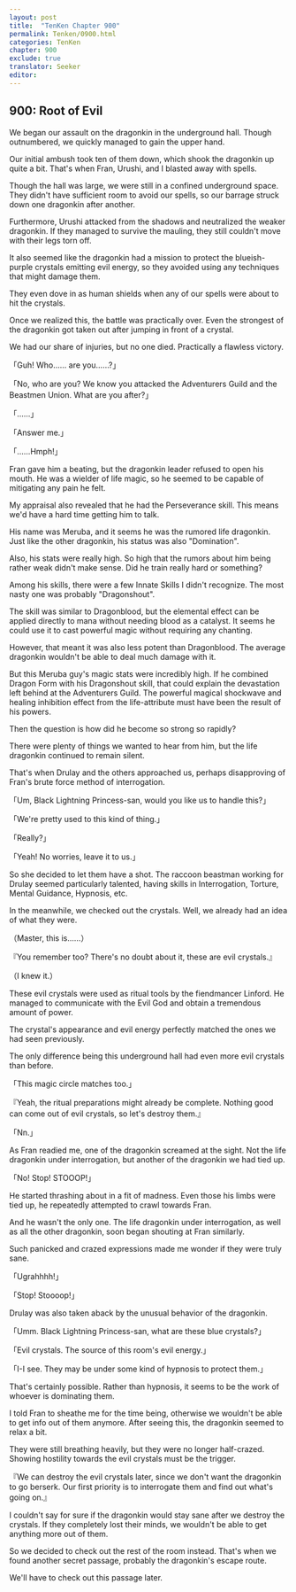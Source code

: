 ```yaml
---
layout: post
title:  "TenKen Chapter 900"
permalink: Tenken/0900.html
categories: TenKen
chapter: 900
exclude: true
translator: Seeker
editor: 
---
```

<h2>900: Root of Evil</h2>

 We began our assault on the dragonkin in the underground hall. Though outnumbered, we quickly managed to gain the upper hand.

 Our initial ambush took ten of them down, which shook the dragonkin up quite a bit. That's when Fran, Urushi, and I blasted away with spells.

 Though the hall was large, we were still in a confined underground space. They didn't have sufficient room to avoid our spells, so our barrage struck down one dragonkin after another.

 Furthermore, Urushi attacked from the shadows and neutralized the weaker dragonkin. If they managed to survive the mauling, they still couldn't move with their legs torn off.

 It also seemed like the dragonkin had a mission to protect the blueish-purple crystals emitting evil energy, so they avoided using any techniques that might damage them.

 They even dove in as human shields when any of our spells were about to hit the crystals.

 Once we realized this, the battle was practically over. Even the strongest of the dragonkin got taken out after jumping in front of a crystal.

 We had our share of injuries, but no one died. Practically a flawless victory.

「Guh! Who…… are you……?」

「No, who are you? We know you attacked the Adventurers Guild and the Beastmen Union. What are you after?」

「……」

「Answer me.」

「……Hmph!」

 Fran gave him a beating, but the dragonkin leader refused to open his mouth. He was a wielder of life magic, so he seemed to be capable of mitigating any pain he felt.

 My appraisal also revealed that he had the Perseverance skill. This means we'd have a hard time getting him to talk.

 His name was Meruba, and it seems he was the rumored life dragonkin. Just like the other dragonkin, his status was also "Domination".

 Also, his stats were really high. So high that the rumors about him being rather weak didn't make sense. Did he train really hard or something?

 Among his skills, there were a few Innate Skills I didn't recognize. The most nasty one was probably "Dragonshout".

 The skill was similar to Dragonblood, but the elemental effect can be applied directly to mana without needing blood as a catalyst. It seems he could use it to cast powerful magic without requiring any chanting.

 However, that meant it was also less potent than Dragonblood. The average dragonkin wouldn't be able to deal much damage with it.

 But this Meruba guy's magic stats were incredibly high. If he combined Dragon Form with his Dragonshout skill, that could explain the devastation left behind at the Adventurers Guild. The powerful magical shockwave and healing inhibition effect from the life-attribute must have been the result of his powers.

 Then the question is how did he become so strong so rapidly?

 There were plenty of things we wanted to hear from him, but the life dragonkin continued to remain silent.

 That's when Drulay and the others approached us, perhaps disapproving of Fran's brute force method of interrogation.

「Um, Black Lightning Princess-san, would you like us to handle this?」

「We're pretty used to this kind of thing.」

「Really?」

「Yeah! No worries, leave it to us.」

 So she decided to let them have a shot. The raccoon beastman working for Drulay seemed particularly talented, having skills in Interrogation, Torture, Mental Guidance, Hypnosis, etc.

 In the meanwhile, we checked out the crystals. Well, we already had an idea of what they were.

（Master, this is……）

『You remember too? There's no doubt about it, these are evil crystals.』

（I knew it.）

 These evil crystals were used as ritual tools by the fiendmancer Linford. He managed to communicate with the Evil God and obtain a tremendous amount of power.

 The crystal's appearance and evil energy perfectly matched the ones we had seen previously.

 The only difference being this underground hall had even more evil crystals than before.

「This magic circle matches too.」

『Yeah, the ritual preparations might already be complete. Nothing good can come out of evil crystals, so let's destroy them.』

「Nn.」

 As Fran readied me, one of the dragonkin screamed at the sight. Not the life dragonkin under interrogation, but another of the dragonkin we had tied up.

「No! Stop! STOOOP!」

 He started thrashing about in a fit of madness. Even those his limbs were tied up, he repeatedly attempted to crawl towards Fran.

 And he wasn't the only one. The life dragonkin under interrogation, as well as all the other dragonkin, soon began shouting at Fran similarly.

 Such panicked and crazed expressions made me wonder if they were truly sane.

「Ugrahhhh!」

「Stop! Stoooop!」

 Drulay was also taken aback by the unusual behavior of the dragonkin.

「Umm. Black Lightning Princess-san, what are these blue crystals?」

「Evil crystals. The source of this room's evil energy.」

「I-I see. They may be under some kind of hypnosis to protect them.」

 That's certainly possible. Rather than hypnosis, it seems to be the work of whoever is dominating them.

 I told Fran to sheathe me for the time being, otherwise we wouldn't be able to get info out of them anymore. After seeing this, the dragonkin seemed to relax a bit.

 They were still breathing heavily, but they were no longer half-crazed. Showing hostility towards the evil crystals must be the trigger.

『We can destroy the evil crystals later, since we don't want the dragonkin to go berserk. Our first priority is to interrogate them and find out what's going on.』

 I couldn't say for sure if the dragonkin would stay sane after we destroy the crystals. If they completely lost their minds, we wouldn't be able to get anything more out of them.

 So we decided to check out the rest of the room instead. That's when we found another secret passage, probably the dragonkin's escape route.

 We'll have to check out this passage later.



